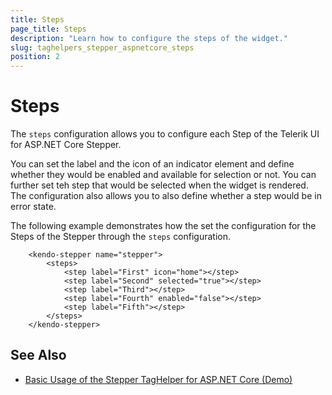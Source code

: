 ```yaml
---
title: Steps
page_title: Steps
description: "Learn how to configure the steps of the widget."
slug: taghelpers_stepper_aspnetcore_steps
position: 2
---
```


# Steps

The `steps` configuration allows you to configure each Step of the Telerik UI for ASP.NET Core Stepper.

You can set the label and the icon of an indicator element and define whether they would be enabled and available for selection or not. You can further set teh step that would be selected when the widget is rendered. The configuration also allows you to also define whether a step would be in error state.

The following example demonstrates how the set the configuration for the Steps of the Stepper through the `steps` configuration.

```tagHelper
    <kendo-stepper name="stepper">
        <steps>
            <step label="First" icon="home"></step>
            <step label="Second" selected="true"></step>
            <step label="Third"></step>
            <step label="Fourth" enabled="false"></step>
            <step label="Fifth"></step>
        </steps>
    </kendo-stepper>
```

## See Also

* [Basic Usage of the Stepper TagHelper for ASP.NET Core (Demo)](https://demos.telerik.com/aspnet-core/stepper/tag-helper)
